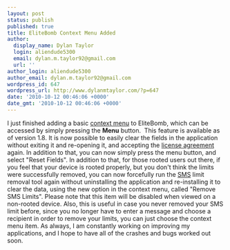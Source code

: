 ```yaml
---
layout: post
status: publish
published: true
title: EliteBomb Context Menu Added
author:
  display_name: Dylan Taylor
  login: aliendude5300
  email: dylan.m.taylor92@gmail.com
  url: ''
author_login: aliendude5300
author_email: dylan.m.taylor92@gmail.com
wordpress_id: 647
wordpress_url: http://www.dylanmtaylor.com/?p=647
date: '2010-10-12 00:46:06 +0000'
date_gmt: '2010-10-12 00:46:06 +0000'
---
```

<p>I just finished adding a basic <a class="zem_slink" title="Context menu" rel="wikipedia" href="http://en.wikipedia.org/wiki/Context_menu">context menu</a> to EliteBomb, which can be accessed by simply pressing the <strong>Menu</strong> button.  This feature is available as of version 1.8. It is now possible to easily clear the fields in the application without exiting it and re-opening it, and accepting the <a class="zem_slink" title="License" rel="wikipedia" href="http://en.wikipedia.org/wiki/License">license agreement</a> again. In addition to that, you can now simply press the menu button, and select "Reset Fields". In addition to that, for those rooted users out there, if you feel that your device is rooted properly, but you don't think the limits were successfully removed, you can now forcefully run the <a class="zem_slink" title="SMS" rel="wikipedia" href="http://en.wikipedia.org/wiki/SMS">SMS</a> limit removal tool again without uninstalling the application and re-installing it to clear the data, using the new option in the context menu, called "Remove SMS Limits". Please note that this item will be disabled when viewed on a non-rooted device. Also, this is useful in case you never removed your SMS limit before, since you no longer have to enter a message and choose a recipient in order to remove your limits, you can just choose the context menu item. As always, I am constantly working on improving my applications, and I hope to have all of the crashes and bugs worked out soon.</p>
